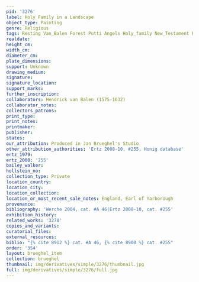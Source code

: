 ```yaml
---
pid: '3276'
label: Holy Family in a Landscape
object_type: Painting
genre: Religious
tags: Resting Van_Balen Forest Putti Angels Holy_family New_Testament Flowers
realdate: 
height_cm: 
width_cm: 
diameter_cm: 
plate_dimensions: 
support: Unknown
drawing_medium: 
signature: 
signature_location: 
support_marks: 
further_inscription: 
collaborators: Hendrick van Balen (1575-1632)
collaborator_notes: 
collectors_patrons: 
print_type: 
print_notes: 
printmaker: 
publisher: 
states: 
our_attribution: Produced in Jan Brueghel's Studio
other_attribution_authorities: 'Ertz 2008-10, #255, Honig database'
ertz_1979: 
ertz_2008: '255'
bailey_walker: 
hollstein_no: 
collection_type: Private
location_country: 
location_city: 
location_collection: 
location_or_most_recent_sale_notes: England, Earl of Yarborough
provenance: 
bibliography: 'Werche 2004, cat. #A 46|Ertz 2008-10, cat. #255'
exhibition_history: 
related_works: '3278'
copies_and_variants: 
curatorial_files: 
external_resources: 
biblio: "{% cite 8912 %} cat. #A 46, {% cite 8900 %} cat. #255"
order: '354'
layout: brueghel_item
collection: brueghel
thumbnail: img/derivatives/simple/3276/thumbnail.jpg
full: img/derivatives/simple/3276/full.jpg
---
```

